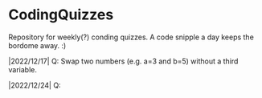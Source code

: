 # CodingQuizzes

Repository for weekly(?) conding quizzes.
A code snipple a day keeps the bordome away. :)

|2022/12/17|
Q: Swap two numbers (e.g. a=3 and b=5) without a third variable. 

|2022/12/24|
Q:

